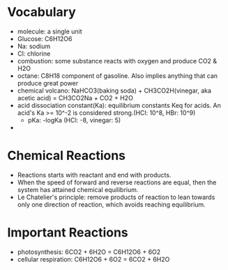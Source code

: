 # Vocabulary
- molecule: a single unit
- Glucose: C6H12O6
- Na: sodium
- Cl: chlorine
- combustion: some substance reacts with oxygen and produce CO2 & H2O
- octane: C8H18 component of gasoline. Also implies anything that can produce great power
- chemical volcano: NaHCO3(baking soda) + CH3CO2H(vinegar, aka acetic acid) = CH3CO2Na + CO2 + H2O
- acid dissociation constant(Ka): equilibrium constants Keq for acids. An acid's Ka >= 10^-2 is considered strong.(HCl: 10^8, HBr: 10^9)
  - pKa: -logKa (HCl: -8, vinegar: 5)
- 


# Chemical Reactions
- Reactions starts with reactant and end with products.
- When the speed of forward and reverse reactions are equal, then the system has attained chemical equilibrium.
- Le Chatelier's principle: remove products of reaction to lean towards only one direction of reaction, which avoids reaching equilibrium.

# Important Reactions
- photosynthesis: 6CO2 + 6H2O = C6H12O6 + 6O2
- cellular respiration: C6H12O6 + 6O2 = 6CO2 + 6H2O